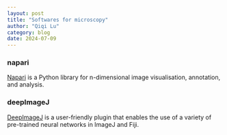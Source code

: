 ```yaml
---
layout: post
title: "Softwares for microscopy"
author: "Qiqi Lu"
category: blog
date: 2024-07-09
---
```


### napari
[Napari](https://napari.org/stable/index.html) is a Python library for n-dimensional image visualisation, annotation, and analysis. 

### deepImageJ
[DeepImageJ](https://deepimagej.github.io/) is a user-friendly plugin that enables the use of a variety of pre-trained neural networks in ImageJ and Fiji. 